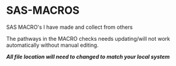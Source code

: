 SAS-MACROS
==========

SAS MACRO's I have made and collect from others

The pathways in the MACRO checks needs updating/will not work automatically without manual editing.

***All file location will need to changed to match your local system***
